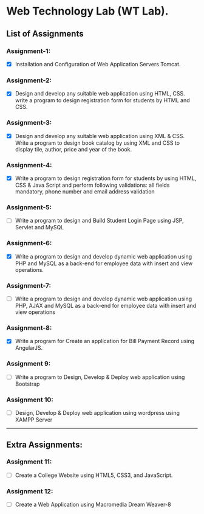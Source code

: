 #  Web Technology Lab (WT Lab).

## List of Assignments

### Assignment-1:
- [x] Installation  and  Configuration  of  Web  Application  Servers  Tomcat.

### Assignment-2: 
- [x] Design  and  develop  any  suitable  web  application  using  HTML,  CSS. 
    write a program to design registration form for students by HTML and CSS.

### Assignment-3: 
- [x] Design  and  develop  any  suitable  web  application  using XML & CSS. Write a program to design book catalog by using XML and CSS to display tile, author, price and year of the book.

### Assignment-4:
- [x] Write a program to design registration form for students by using HTML, CSS & Java Script and perform following validations: all fields mandatory, phone number and email address validation

### Assignment-5:
- [ ] Write a program to design and Build Student Login Page using JSP, Servlet and MySQL

### Assignment-6:
- [x] Write a program to design and develop dynamic web application using PHP and MySQL as a back-end for employee data with insert and view operations.

### Assignment-7:
- [ ] Write a program to design and develop dynamic web application using PHP, AJAX and MySQL as a back-end for employee data with insert and view operations

### Assignment-8:
- [x] Write a program for Create an application for Bill Payment Record using AngularJS.

### Assignment 9:
- [ ] Write a program to Design, Develop & Deploy web application using Bootstrap

### Assignment 10:
- [ ] Design, Develop & Deploy web application using wordpress using XAMPP Server

---
## Extra Assignments:
### Assignment 11:
- [ ] Create a College Website using HTML5, CSS3, and JavaScript.

### Assignment 12:
- [ ] Create a Web Application using Macromedia Dream Weaver-8